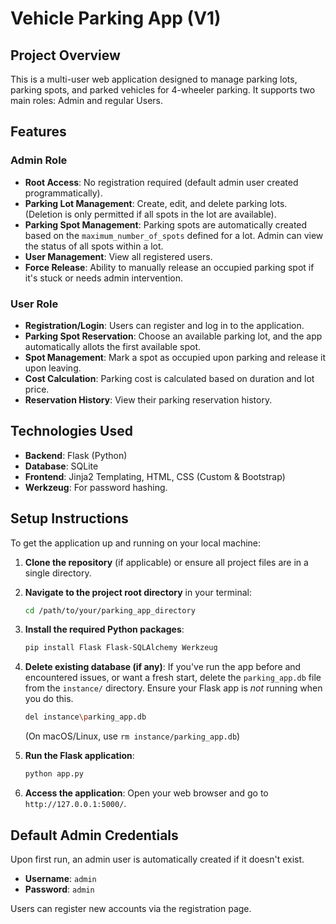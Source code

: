 # Vehicle Parking App (V1)

## Project Overview

This is a multi-user web application designed to manage parking lots, parking spots, and parked vehicles for 4-wheeler parking. It supports two main roles: Admin and regular Users.

## Features

### Admin Role
-   **Root Access**: No registration required (default admin user created programmatically).
-   **Parking Lot Management**: Create, edit, and delete parking lots. (Deletion is only permitted if all spots in the lot are available).
-   **Parking Spot Management**: Parking spots are automatically created based on the `maximum_number_of_spots` defined for a lot. Admin can view the status of all spots within a lot.
-   **User Management**: View all registered users.
-   **Force Release**: Ability to manually release an occupied parking spot if it's stuck or needs admin intervention.

### User Role
-   **Registration/Login**: Users can register and log in to the application.
-   **Parking Spot Reservation**: Choose an available parking lot, and the app automatically allots the first available spot.
-   **Spot Management**: Mark a spot as occupied upon parking and release it upon leaving.
-   **Cost Calculation**: Parking cost is calculated based on duration and lot price.
-   **Reservation History**: View their parking reservation history.

## Technologies Used

-   **Backend**: Flask (Python)
-   **Database**: SQLite
-   **Frontend**: Jinja2 Templating, HTML, CSS (Custom & Bootstrap)
-   **Werkzeug**: For password hashing.

## Setup Instructions

To get the application up and running on your local machine:

1.  **Clone the repository** (if applicable) or ensure all project files are in a single directory.

2.  **Navigate to the project root directory** in your terminal:
    ```bash
    cd /path/to/your/parking_app_directory
    ```

3.  **Install the required Python packages**:
    ```bash
    pip install Flask Flask-SQLAlchemy Werkzeug
    ```

4.  **Delete existing database (if any)**: If you've run the app before and encountered issues, or want a fresh start, delete the `parking_app.db` file from the `instance/` directory. Ensure your Flask app is *not* running when you do this.
    ```bash
    del instance\parking_app.db
    ```
    (On macOS/Linux, use `rm instance/parking_app.db`)

5.  **Run the Flask application**:
    ```bash
    python app.py
    ```

6.  **Access the application**: Open your web browser and go to `http://127.0.0.1:5000/`.

## Default Admin Credentials

Upon first run, an admin user is automatically created if it doesn't exist.

-   **Username**: `admin`
-   **Password**: `admin`

Users can register new accounts via the registration page. 